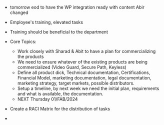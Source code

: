 - tomorrow eod to have the WP integration ready with content Abir changed
- Employee's training, elevated tasks
- Training should be beneficial to the department
- Core Topics:
    - Work closely with Sharad & Abit to have a plan for commercializing the products
    - We need to ensure whatever of the existing products are being commercialized (Video Guard, Secure Path, Keyless)
    - Define all product dick, Technical documentation, Certifications, Financial Model, marketing documentation, legal documentation, marketing strategy, target markets, possible distributors.
    - Setup a timeline, by next week we need the initial plan, requirements and what is available, the documentation.
    - NEXT Thursday 01/FAB/2024

- Create a RACI Matrix for the distribution of tasks
- 